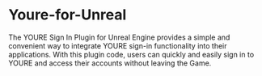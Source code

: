 # Youre-for-Unreal
The YOURE Sign In Plugin for Unreal Engine provides a simple and convenient way to integrate YOURE sign-in functionality into their applications. With this plugin code, users can quickly and easily sign in to YOURE and access their accounts without leaving the Game.
